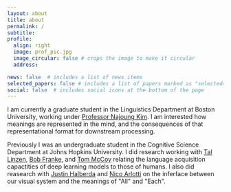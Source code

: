 ```yaml
---
layout: about
title: about
permalink: /
subtitle:  
profile:
  align: right
  image: prof_pic.jpg
  image_circular: false # crops the image to make it circular
  address: 

news: false  # includes a list of news items
selected_papers: false # includes a list of papers marked as "selected={true}"
social: false  # includes social icons at the bottom of the page
---
```

I am currently a graduate student in  the Linguistics Department at Boston University, working under [Professor Najoung Kim](https://najoungkim.github.io). I am interested how meanings are represented in the mind, and the consequences of that representational format for downstream processing.

Previously I was an undergraduate student in the Cognitive Science Department at Johns Hopkins University. I did research working with [Tal Linzen](https://tallinzen.net), [Bob Franke](https://bobfrank1.github.io), and [Tom McCoy](https://rtmccoy.com) relating the language acquisition capactities of deep learning models to those of humans. I also did reasearch with [Justin Halberda](https://pbs.jhu.edu/directory/justin-halberda/) and [Nico Arlotti](https://pbs.jhu.edu/directory/justin-halberda/) on the inferface between our visual system and the meanings of "All" and "Each". 
